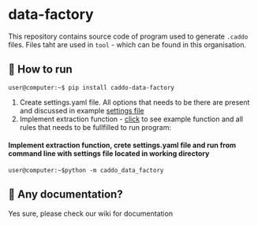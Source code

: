 # data-factory

This repository contains source code of program used to generate `.caddo` files. Files taht are used in `tool` - which can be found in this organisation.

## 🔌 How to run

```
user@computer:~$ pip install caddo-data-factory
```

1) Create settings.yaml file. All options that needs to be there are present and discussed in example [settings file](https://github.com/CaddoBenchmark/data-factory/wiki/Generation-Procedure#-creation-of-configuration-file)
2) Implement extraction function - [click](https://github.com/CaddoBenchmark/data-factory/wiki/Extraction-function) to see example function and all rules that needs to be fullfilled to run program: 

#### Implement extraction function, crete settings.yaml file and run from command line with settings file located in working directory
```
user@computer:~$python -m caddo_data_factory
```



## 📕 Any documentation?

Yes sure, please check our wiki for documentation

